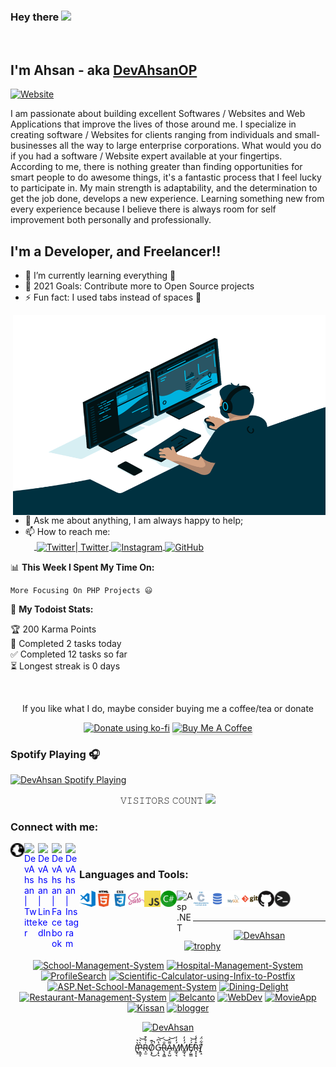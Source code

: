 ### Hey there <img src="https://media.giphy.com/media/hvRJCLFzcasrR4ia7z/giphy.gif" width="25px">
<br />

## I'm Ahsan - aka [DevAhsanOP][website] 
[![Website](https://img.shields.io/website?label=devahsanop.github.io/Portfolio/&style=for-the-badge&url=https%3A%2F%2Fitechsolution.xyz)](https://devahsanop.github.io/Portfolio/)

I am passionate about building excellent Softwares / Websites and Web Applications that improve the lives of those around me. I specialize in creating software / Websites for clients ranging from individuals and small-businesses all the way to large enterprise corporations. What would you do if you had a software / Website expert available at your fingertips. According to me, there is nothing greater than finding opportunities for smart people to do awesome things, it's a fantastic process that I feel lucky to participate in. My main strength is adaptability, and the determination to get the job done, develops a new experience. Learning something new from every experience because I believe there is always room for self improvement both personally and professionally.

## I'm a Developer, and Freelancer!!

- 🌱 I’m currently learning everything 🤣
- 🥅 2021 Goals: Contribute more to Open Source projects
- ⚡ Fun fact: I used tabs instead of spaces 🤞

<img align="right" alt="GIF" src="./PROGRAMMING.gif" width="500" height="320" />

- 💬 Ask me about anything, I am always happy to help;
- 📫 How to reach me:<br>
&emsp;<a href="https://twitter.com/AHSAN30228618">
  <img align="center" alt="Twitter| Twitter" width="22px" src="https://cdn.jsdelivr.net/npm/simple-icons@v3/icons/twitter.svg" />
</a> <a href="https://www.instagram.com/ahankhn/">
  <img align="center" alt="Instagram" width="22px" src="https://cdn.jsdelivr.net/npm/simple-icons@v3/icons/instagram.svg" />
</a> <a href="https://github.com/devahsanop">
  <img align="center" alt="GitHub" width="22px" src="https://cdn.jsdelivr.net/npm/simple-icons@3.5.0/icons/github.svg" />
</a>

📊 **This Week I Spent My Time On:**
<!--START_SECTION:waka-->
```text
More Focusing On PHP Projects 😃
```
<!--END_SECTION:waka-->

🚧 **My Todoist Stats:**
<!-- TODO-IST:START -->
🏆  200 Karma Points           
🌸  Completed 2 tasks today           
✅  Completed 12 tasks so far           
⏳  Longest streak is 0 days
<!-- TODO-IST:END -->
<br />

<p align="center"> If you like what I do, maybe consider buying me a coffee/tea or donate </p>
<p align="center">
<a href="https://ko-fi.com/Devahsan"><img alt="Donate using ko-fi" src="https://www.ko-fi.com/img/githubbutton_sm.svg"></a>
<a href="https://www.buymeacoffee.com/DevAhsan" target="buymeacoffee"><img src="https://www.buymeacoffee.com/assets/img/custom_images/orange_img.png" alt="Buy Me A Coffee" style="height: 41px !important;width: 174px !important;box-shadow: 0px 3px 2px 0px rgba(190, 190, 190, 0.5) !important;-webkit-box-shadow: 0px 3px 2px 0px rgba(190, 190, 190, 0.5) !important;" ></a>
</p>

### Spotify Playing 🎧
[<img src="https://now-playing-codestackr.vercel.app/api/spotify-playing" alt="DevAhsan Spotify Playing" width="350" />](https://open.spotify.com/playlist/1S6wQlLBxCk5TCVthSfWO0)<p align="center"> 

<p align="center">
  𝚅𝙸𝚂𝙸𝚃𝙾𝚁𝚂 𝙲𝙾𝚄𝙽𝚃
 <img src="https://profile-counter.glitch.me/devahsanop/count.svg" />
</p>


### Connect with me:

[<img align="left" alt="Itechsolution.com" width="22px" style="color:blue;" src="https://raw.githubusercontent.com/iconic/open-iconic/master/svg/globe.svg" />][website]
[<img align="left" alt="DevAhsan | Twitter" width="22px" style="color:blue;" src="https://cdn.jsdelivr.net/npm/simple-icons@v3/icons/twitter.svg" />][twitter]
[<img align="left" alt="DevAhsan | LinkedIn" width="22px" style="color:blue;" src="https://cdn.jsdelivr.net/npm/simple-icons@v3/icons/linkedin.svg" />][linkedin]
[<img align="left" alt="DevAhsan | Facebook" width="22px" style="color:blue;" src="https://cdn.jsdelivr.net/npm/simple-icons@v3/icons/facebook.svg" />][facebook]
[<img align="left" alt="DevAhsan | Instagram" width="22px" style="color:blue;" src="https://cdn.jsdelivr.net/npm/simple-icons@v3/icons/instagram.svg" />][instagram]

<br />

### Languages and Tools:

<img align="left" alt="Visual Studio Code" width="26px" src="https://raw.githubusercontent.com/github/explore/80688e429a7d4ef2fca1e82350fe8e3517d3494d/topics/visual-studio-code/visual-studio-code.png" />
<img align="left" alt="HTML5" width="26px" src="https://raw.githubusercontent.com/github/explore/80688e429a7d4ef2fca1e82350fe8e3517d3494d/topics/html/html.png" />
<img align="left" alt="CSS3" width="26px" src="https://raw.githubusercontent.com/github/explore/80688e429a7d4ef2fca1e82350fe8e3517d3494d/topics/css/css.png" />
<img align="left" alt="Sass" width="26px" src="https://raw.githubusercontent.com/github/explore/80688e429a7d4ef2fca1e82350fe8e3517d3494d/topics/sass/sass.png" />
<img align="left" alt="JavaScript" width="26px" src="https://raw.githubusercontent.com/github/explore/80688e429a7d4ef2fca1e82350fe8e3517d3494d/topics/javascript/javascript.png" />
<img align="left" alt="C#" width="26px" src="https://raw.githubusercontent.com/github/explore/80688e429a7d4ef2fca1e82350fe8e3517d3494d/topics/csharp/csharp.png" />
<img align="left" alt="Asp .NET" width="26px" src="https://www.c-sharpcorner.com/UploadFile/MinorCatImages/asp-dot-net-programming_060516203.png.ashx?width=100%&heigt=100%" />
<img align="left" alt="C" width="26px" src="https://raw.githubusercontent.com/github/explore/80688e429a7d4ef2fca1e82350fe8e3517d3494d/topics/c/c.png" />
<img align="left" alt="SQL" width="26px" src="https://raw.githubusercontent.com/github/explore/80688e429a7d4ef2fca1e82350fe8e3517d3494d/topics/sql/sql.png" />
<img align="left" alt="MySQL" width="26px" src="https://raw.githubusercontent.com/github/explore/80688e429a7d4ef2fca1e82350fe8e3517d3494d/topics/mysql/mysql.png" />
<img align="left" alt="Git" width="26px" src="https://raw.githubusercontent.com/github/explore/80688e429a7d4ef2fca1e82350fe8e3517d3494d/topics/git/git.png" />
<img align="left" alt="GitHub" width="26px" src="https://raw.githubusercontent.com/github/explore/78df643247d429f6cc873026c0622819ad797942/topics/github/github.png" />
<img align="left" alt="Terminal" width="26px" src="https://raw.githubusercontent.com/github/explore/80688e429a7d4ef2fca1e82350fe8e3517d3494d/topics/terminal/terminal.png" />

<br />
<br />
<hr>

<p align="center"> 
<a href="https://github.com/devahsanop"><img title="DevAhsan" src="https://github-readme-stats.vercel.app/api?username=devahsanop&show_icons=true&theme=vue-dark"></a>
  <br>
<a href="https://github.com/devahsanop"><img title="trophy" src="https://github-profile-trophy.vercel.app/?username=devahsanop&theme=monokai"></a>
</p>
<p align="center">
<a href="https://github.com/devahsanop/School-Management-System"><img title="School-Management-System" src="https://github-readme-stats.vercel.app/api/pin/?username=devahsanop&repo=School-Management-System&theme=vue-dark"></a>
<a href="https://github.com/devahsanop/Hospital-Management-System"><img title="Hospital-Management-System" src="https://github-readme-stats.vercel.app/api/pin/?username=devahsanop&repo=Hospital-Management-System&theme=vue-dark"></a>
<a href="https://devahsanop.github.io/ProfileSearch/" target="_blank"><img title="ProfileSearch" src="https://github-readme-stats.vercel.app/api/pin/?username=devahsanop&repo=ProfileSearch&theme=vue-dark"></a>
<a href="https://github.com/devahsanop/Scientific-Calculator-using-Infix-to-Postfix"><img title="Scientific-Calculator-using-Infix-to-Postfix" src="https://github-readme-stats.vercel.app/api/pin/?username=devahsanop&repo=Scientific-Calculator-using-Infix-to-Postfix&theme=vue-dark"></a>
<a href="https://github.com/devahsanop/ASP.Net-School-Management-System"><img title="ASP.Net-School-Management-System" src="https://github-readme-stats.vercel.app/api/pin/?username=devahsanop&repo=ASP.Net-School-Management-System&theme=vue-dark"></a>
<a href="https://github.com/devahsanop/Dining-Delight"><img title="Dining-Delight" src="https://github-readme-stats.vercel.app/api/pin/?username=devahsanop&repo=Dining-Delight&theme=vue-dark"></a>
<a href="https://github.com/devahsanop/Restaurant-Management-System"><img title="Restaurant-Management-System" src="https://github-readme-stats.vercel.app/api/pin/?username=devahsanop&repo=Restaurant-Management-System&theme=vue-dark"></a>
<a href="https://devahsanop.github.io/Belcanto/" target="_blank"><img title="Belcanto" src="https://github-readme-stats.vercel.app/api/pin/?username=devahsanop&repo=Belcanto&theme=vue-dark"></a>
<a href="https://devahsanop.github.io/WebDev/" target="_blank"><img title="WebDev" src="https://github-readme-stats.vercel.app/api/pin/?username=devahsanop&repo=WebDev&theme=vue-dark"></a>
<a href="https://devahsanop.github.io/MovieApp/" target="_blank"><img title="MovieApp" src="https://github-readme-stats.vercel.app/api/pin/?username=devahsanop&repo=MovieApp&theme=vue-dark"></a>
<a href="https://devahsanop.github.io/Kissan/" target="_blank"><img title="Kissan" src="https://github-readme-stats.vercel.app/api/pin/?username=devahsanop&repo=Kissan&theme=vue-dark"></a>
<a href="https://devahsanop.github.io/blogger/" target="_blank"><img title="blogger" src="https://github-readme-stats.vercel.app/api/pin/?username=devahsanop&repo=blogger&theme=vue-dark"></a>




<p align="center">
<a href="https://github.com/devahsanop"><img title="DevAhsan" src="https://github-readme-stats.vercel.app/api/top-langs/?username=devahsanop&theme=vue-dark"></a>
</p>


<p align="center"> (̴͙̦̔̀͛P̴̞͇̝̀͛͝R̴̝̫͑͒͒O̸͔͓͐͊̚͜G̵͎̙͉̔͆͝R̴̢͙͇̐͝A̴̡̠̺͌͛͝Ḿ̸͇̘͉̒̓Ḿ̸͇̘͉̒̓É̸̡̫͇́͝R̴͓̝͙͒̾̾)̸̙̝̽͋̈́</p>


[website]: https://devahsanop.github.io/Portfolio/
[twitter]: https://twitter.com/AHSAN30228618
[instagram]: https://instagram.com/ahankhn
[linkedin]: https://linkedin.com/in/ahsan-nadeem-260806159
[facebook]: https://www.facebook.com/MUH.devahsanop
